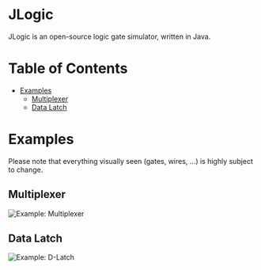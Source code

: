 # JLogic
JLogic is an open-source logic gate simulator, written in Java.

Table of Contents
=================
* [Examples](#examples)
  * [Multiplexer](#multiplexer)
  * [Data Latch](#data-latch)

Examples
========
Please note that everything visually seen (gates, wires, ...) is highly subject to change.

Multiplexer
-----------
![Example: Multiplexer](https://github.com/DynxstyGIT/JLogic/assets/48297101/57112985-7ad0-4df7-aa0a-f081e79262a5)

Data Latch
-----------
![Example: D-Latch](https://github.com/DynxstyGIT/JLogic/assets/48297101/2faec88f-1221-4707-888f-ff88d55cdaac)



